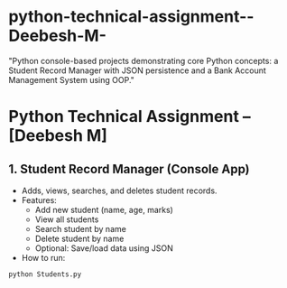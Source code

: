 # python-technical-assignment--Deebesh-M-
"Python console-based projects demonstrating core Python concepts: a Student Record Manager with JSON persistence and a Bank Account Management System using OOP."
# Python Technical Assignment – [Deebesh M]

## 1. Student Record Manager (Console App)
- Adds, views, searches, and deletes student records.
- Features:
  - Add new student (name, age, marks)
  - View all students
  - Search student by name
  - Delete student by name
  - Optional: Save/load data using JSON
- How to run:
```bash
python Students.py
